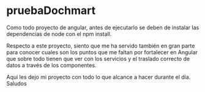 # pruebaDochmart
Como todo proyecto de angular, antes de ejecutarlo se deben de instalar las dependencias de node con el npm install.

Respecto a este proyecto, siento que me ha servido también en gran parte para conocer cuales son los puntos que me faltan por fortalecer en Angular que sobre todo tienen que ver con los servicios y el traslado correcto de datos a través de los componentes.

Aqui les dejo mi proyecto con todo lo que alcance a hacer durante el día. Saludos
